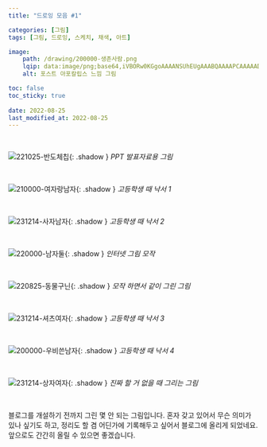 ```yaml
---
title: "드로잉 모음 #1"

categories: [그림]
tags: [그림, 드로잉, 스케치, 채색, 아트]

image:
    path: /drawing/200000-생존사람.png
    lqip: data:image/png;base64,iVBORw0KGgoAAAANSUhEUgAAABQAAAAPCAAAAADB87CJAAAAAXNSR0IArs4c6QAAAARnQU1BAACxjwv8YQUAAAAJcEhZcwAACxIAAAsSAdLdfvwAAAB5SURBVBjTY/iPBTBQSfDtuyd/0QT/Pnvz8/9LNMGP9yZtWX0eTfD5gWP1u65/RxV8siI1a+WqS2gWbV648tJKrmeogjk9W7ZMn7gHRfD7ypth/5dt2I0i+PL5n6INKzdeRLXo2ddHTr0bbqMIvjn778WzFTduQTwFAMpRGJsf5XlzAAAAAElFTkSuQmCC
    alt: 포스트 아포칼립스 느낌 그림

toc: false
toc_sticky: true
 
date: 2022-08-25
last_modified_at: 2022-08-25
---
```


<br>

![221025-반도체칩](/drawing/221025-반도체칩.png){: .shadow }
_PPT 발표자료용 그림_

<br>

![210000-여자랑남자](/drawing/210000-여자랑남자.png){: .shadow }
_고등학생 때 낙서 1_

<br>

![231214-사자남자](/drawing/231214-사자남자.jpg){: .shadow }
_고등학생 때 낙서 2_

<br>

![220000-남자둘](/drawing/220000-남자둘.png){: .shadow }
_인터넷 그림 모작_

<br>

![220825-동물구닌](/drawing/220825-동물구닌.png){: .shadow }
_모작 하면서 같이 그린 그림_

<br>

![231214-셔츠여자](/drawing/231214-셔츠여자.png){: .shadow }
_고등학생 때 낙서 3_

<br>

![200000-우비쓴남자](/drawing/200000-우비쓴남자.png){: .shadow }
_고등학생 때 낙서 4_

<br>

![231214-상자여자](/drawing/231214-상자여자.png){: .shadow }
_진짜 할 거 없을 때 그리는 그림_

<br>

블로그를 개설하기 전까지 그린 몇 안 되는 그림입니다. 혼자 갖고 있어서 무슨 의미가 있나 싶기도 하고, 정리도 할 겸 어딘가에 기록해두고 싶어서 블로그에 올리게 되었네요. 앞으로도 간간히 올릴 수 있으면 좋겠습니다.

<!--
![210430-신라시대](/drawing/210430-신라시대.jpg)
-->